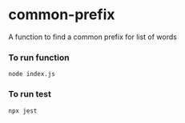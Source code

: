 # common-prefix
A function to find a common prefix for list of words

### To run function 

```node index.js```

### To run test 

```npx jest```